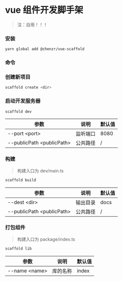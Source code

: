 # vue 组件开发脚手架

> 注：自用！！！

### 安装

```bash
yarn global add @chenzr/vue-scaffold
```

### 命令

### 创建新项目

```bash
scaffold create <dir>
```

### 启动开发服务器

```bash
scaffold dev
```

| 参数                        | 说明     | 默认值 |
| --------------------------- | ------- | ------ |
| --port \<port\>             | 监听端口 | 8080   |
| --publicPath \<publicPath\> | 公共路径 | /      |

### 构建

> 构建入口为 dev/main.ts

```bash
scaffold build
```

| 参数                        | 说明     | 默认值 |
| --------------------------- | ------- | ------ |
| --dest \<dir\>              | 输出目录 | docs   |
| --publicPath \<publicPath\> | 公共路径 | /      |

### 打包组件

> 构建入口为 package/index.ts

```bash
scaffold lib
```

| 参数                        | 说明     | 默认值 |
| --------------------------- | ------- | ------ |
| --name \<name\>             | 库的名称 | index   |